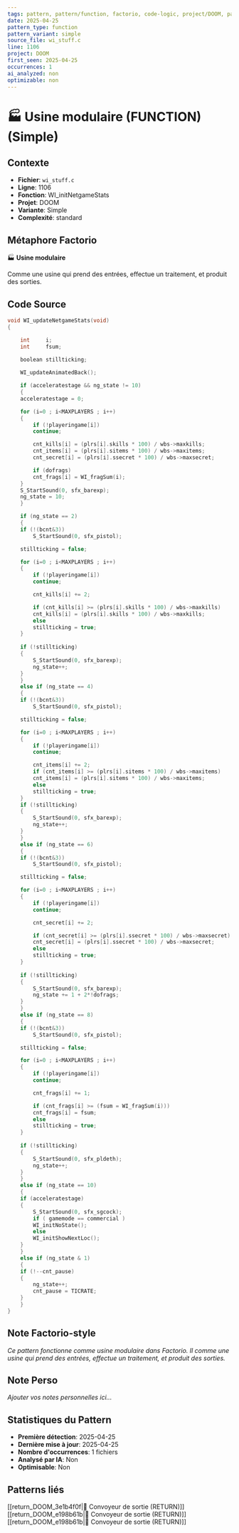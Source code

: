 ```yaml
---
tags: pattern, pattern/function, factorio, code-logic, project/DOOM, pattern/variant/simple
date: 2025-04-25
pattern_type: function
pattern_variant: simple
source_file: wi_stuff.c
line: 1106
project: DOOM
first_seen: 2025-04-25
occurrences: 1
ai_analyzed: non
optimizable: non
---
```


# 🏭 Usine modulaire (FUNCTION) (Simple)

## Contexte
- **Fichier**: `wi_stuff.c`
- **Ligne**: 1106
- **Fonction**: WI_initNetgameStats
- **Projet**: DOOM
- **Variante**: Simple
- **Complexité**: standard

## Métaphore Factorio
🏭 **Usine modulaire**

Comme une usine qui prend des entrées, effectue un traitement, et produit des sorties.

## Code Source
```c
void WI_updateNetgameStats(void)
{

    int		i;
    int		fsum;
    
    boolean	stillticking;

    WI_updateAnimatedBack();

    if (acceleratestage && ng_state != 10)
    {
	acceleratestage = 0;

	for (i=0 ; i<MAXPLAYERS ; i++)
	{
	    if (!playeringame[i])
		continue;

	    cnt_kills[i] = (plrs[i].skills * 100) / wbs->maxkills;
	    cnt_items[i] = (plrs[i].sitems * 100) / wbs->maxitems;
	    cnt_secret[i] = (plrs[i].ssecret * 100) / wbs->maxsecret;

	    if (dofrags)
		cnt_frags[i] = WI_fragSum(i);
	}
	S_StartSound(0, sfx_barexp);
	ng_state = 10;
    }

    if (ng_state == 2)
    {
	if (!(bcnt&3))
	    S_StartSound(0, sfx_pistol);

	stillticking = false;

	for (i=0 ; i<MAXPLAYERS ; i++)
	{
	    if (!playeringame[i])
		continue;

	    cnt_kills[i] += 2;

	    if (cnt_kills[i] >= (plrs[i].skills * 100) / wbs->maxkills)
		cnt_kills[i] = (plrs[i].skills * 100) / wbs->maxkills;
	    else
		stillticking = true;
	}
	
	if (!stillticking)
	{
	    S_StartSound(0, sfx_barexp);
	    ng_state++;
	}
    }
    else if (ng_state == 4)
    {
	if (!(bcnt&3))
	    S_StartSound(0, sfx_pistol);

	stillticking = false;

	for (i=0 ; i<MAXPLAYERS ; i++)
	{
	    if (!playeringame[i])
		continue;

	    cnt_items[i] += 2;
	    if (cnt_items[i] >= (plrs[i].sitems * 100) / wbs->maxitems)
		cnt_items[i] = (plrs[i].sitems * 100) / wbs->maxitems;
	    else
		stillticking = true;
	}
	if (!stillticking)
	{
	    S_StartSound(0, sfx_barexp);
	    ng_state++;
	}
    }
    else if (ng_state == 6)
    {
	if (!(bcnt&3))
	    S_StartSound(0, sfx_pistol);

	stillticking = false;

	for (i=0 ; i<MAXPLAYERS ; i++)
	{
	    if (!playeringame[i])
		continue;

	    cnt_secret[i] += 2;

	    if (cnt_secret[i] >= (plrs[i].ssecret * 100) / wbs->maxsecret)
		cnt_secret[i] = (plrs[i].ssecret * 100) / wbs->maxsecret;
	    else
		stillticking = true;
	}
	
	if (!stillticking)
	{
	    S_StartSound(0, sfx_barexp);
	    ng_state += 1 + 2*!dofrags;
	}
    }
    else if (ng_state == 8)
    {
	if (!(bcnt&3))
	    S_StartSound(0, sfx_pistol);

	stillticking = false;

	for (i=0 ; i<MAXPLAYERS ; i++)
	{
	    if (!playeringame[i])
		continue;

	    cnt_frags[i] += 1;

	    if (cnt_frags[i] >= (fsum = WI_fragSum(i)))
		cnt_frags[i] = fsum;
	    else
		stillticking = true;
	}
	
	if (!stillticking)
	{
	    S_StartSound(0, sfx_pldeth);
	    ng_state++;
	}
    }
    else if (ng_state == 10)
    {
	if (acceleratestage)
	{
	    S_StartSound(0, sfx_sgcock);
	    if ( gamemode == commercial )
		WI_initNoState();
	    else
		WI_initShowNextLoc();
	}
    }
    else if (ng_state & 1)
    {
	if (!--cnt_pause)
	{
	    ng_state++;
	    cnt_pause = TICRATE;
	}
    }
}
```

## Note Factorio-style
*Ce pattern fonctionne comme usine modulaire dans Factorio. Il comme une usine qui prend des entrées, effectue un traitement, et produit des sorties.*

## Note Perso
*Ajouter vos notes personnelles ici...*

## Statistiques du Pattern
- **Première détection**: 2025-04-25
- **Dernière mise à jour**: 2025-04-25
- **Nombre d'occurrences**: 1 fichiers
- **Analysé par IA**: Non
- **Optimisable**: Non

## Patterns liés
[[return_DOOM_3e1b4f0f|🚚 Convoyeur de sortie (RETURN)]]
[[return_DOOM_e198b61b|🚚 Convoyeur de sortie (RETURN)]]
[[return_DOOM_e198b61b|🚚 Convoyeur de sortie (RETURN)]]
